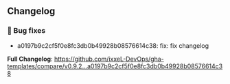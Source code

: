 ## Changelog
### 🐞 Bug fixes
* a0197b9c2cf5f0e8fc3db0b49928b08576614c38: fix: fix changelog

**Full Changelog**: https://github.com/ixxeL-DevOps/gha-templates/compare/v0.9.2...a0197b9c2cf5f0e8fc3db0b49928b08576614c38